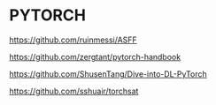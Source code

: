 # PYTORCH

https://github.com/ruinmessi/ASFF

https://github.com/zergtant/pytorch-handbook

https://github.com/ShusenTang/Dive-into-DL-PyTorch

https://github.com/sshuair/torchsat

